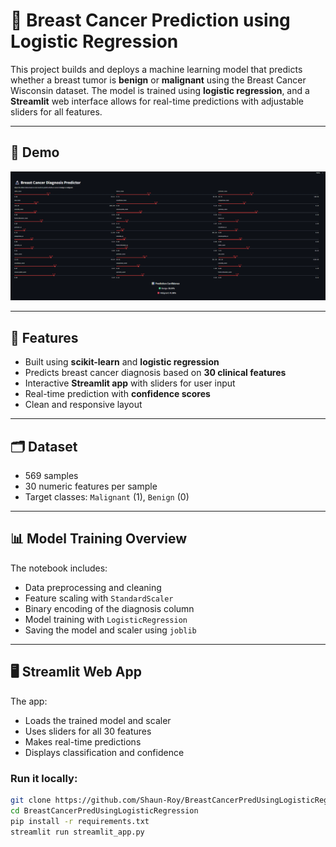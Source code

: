 # 🧠 Breast Cancer Prediction using Logistic Regression

This project builds and deploys a machine learning model that predicts whether a breast tumor is **benign** or **malignant** using the Breast Cancer Wisconsin dataset. The model is trained using **logistic regression**, and a **Streamlit** web interface allows for real-time predictions with adjustable sliders for all features.

---

## 🚀 Demo

![ DEMO ](https://github.com/Shaun-Roy/BreastCancerPredUsingLogisticRegression/blob/main/Screenshot%202025-07-07%20104416.png)

---

## 📌 Features

- Built using **scikit-learn** and **logistic regression**
- Predicts breast cancer diagnosis based on **30 clinical features**
- Interactive **Streamlit app** with sliders for user input
- Real-time prediction with **confidence scores**
- Clean and responsive layout

---

## 🗂️ Dataset

- 569 samples
- 30 numeric features per sample
- Target classes: `Malignant` (1), `Benign` (0)

---

## 📊 Model Training Overview

The notebook includes:
- Data preprocessing and cleaning
- Feature scaling with `StandardScaler`
- Binary encoding of the diagnosis column
- Model training with `LogisticRegression`
- Saving the model and scaler using `joblib`

---

## 🖥️ Streamlit Web App

The app:
- Loads the trained model and scaler
- Uses sliders for all 30 features
- Makes real-time predictions
- Displays classification and confidence

### Run it locally:

```bash
git clone https://github.com/Shaun-Roy/BreastCancerPredUsingLogisticRegression.git
cd BreastCancerPredUsingLogisticRegression
pip install -r requirements.txt
streamlit run streamlit_app.py

